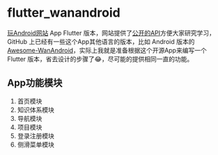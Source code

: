 # flutter_wanandroid

[玩Android网站](https://www.wanandroid.com) App Flutter 版本，网站提供了[公开的API](https://www.wanandroid.com/blog/show/2)方便大家研究学习，GitHub 上已经有一些这个App其他语言的版本，比如 Android 版本的 [Awesome-WanAndroid](https://github.com/JsonChao/Awesome-WanAndroid)，实际上我就是准备根据这个开源App来编写一个 Flutter 版本，省去设计的步骤了😂，尽可能的提供相同一直的功能。

## App功能模块

1. 首页模块
2. 知识体系模块
3. 导航模块
4. 项目模块
5. 登录注册模块
6. 侧滑菜单模块
 